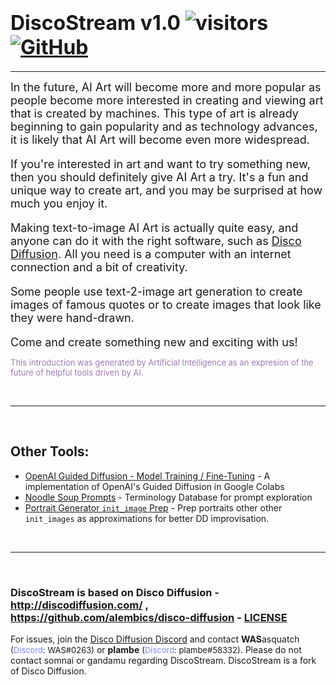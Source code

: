 # <font size="6">**Disco**Stream v1.0 ![visitors](https://visitor-badge.glitch.me/badge?page_id=DiscoStream-Github&left_color=blue&right_color=orange) [![GitHub](https://img.shields.io/badge/github-%23121011.svg?style=for-the-badge&logo=github&logoColor=white)](https://github.com/WASasquatch/discostream/)</font>

<hr>

<font size="4.5">In the future, AI Art will become more and more popular as people become more interested in creating and viewing art that is created by machines. This type of art is already beginning to gain popularity and as technology advances, it is likely that AI Art will become even more widespread.

If you're interested in art and want to try something new, then you should definitely give AI Art a try. It's a fun and unique way to create art, and you may be surprised at how much you enjoy it.

Making text-to-image AI Art is actually quite easy, and anyone can do it with the right software, such as [Disco Diffusion](http://discodiffusion.com/). All you need is a computer with an internet connection and a bit of creativity.

Some people use text-2-image art generation to create images of famous quotes or to create images that look like they were hand-drawn.

Come and create something new and exciting with us!</font>

<font size="2" color="9f79b2">This introduction was generated by Artificial Intelligence as an expresion of the future of helpful tools driven by AI.</font>

<br>
<hr>
<br>

## **Other Tools:**

- [OpenAI Guided Diffusion - Model Training / Fine-Tuning](https://rebrand.ly/guided-diffusion) - A implementation of OpenAI's Guided Diffusion in Google Colabs
- [Noodle Soup Prompts](https://rebrand.ly/noodle-soup-prompts) - Terminology Database for prompt exploration
- [Portrait Generator `init_image` Prep](https://rebrand.ly/dd-image-prep) - Prep portraits other other `init_images` as approximations for better DD improvisation. 

<br>

-----

<br> 

### DiscoStream is based on Disco Diffusion - http://discodiffusion.com/ , https://github.com/alembics/disco-diffusion - [LICENSE](https://github.com/alembics/disco-diffusion/blob/main/LICENSE)

For issues, join the [Disco Diffusion Discord](https://discord.gg/msEZBy4HxA) and contact **WAS**asquatch <font size="2">(<font color="7e87f6">Discord</font>: WAS\#0263)</font> or **plambe** <font size="2">(<font color="7e87f6">Discord</font>: plambe\#58332)</font>. Please do not contact somnai or gandamu regarding DiscoStream. DiscoStream is a fork of Disco Diffusion.

<br>
